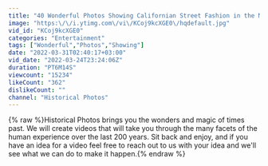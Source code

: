 ```yaml
---
title: "40 Wonderful Photos Showing Californian Street Fashion in the Mid 1970s"
image: "https:\/\/i.ytimg.com\/vi\/KCoj9kcXGE0\/hqdefault.jpg"
vid_id: "KCoj9kcXGE0"
categories: "Entertainment"
tags: ["Wonderful","Photos","Showing"]
date: "2022-03-31T02:40:17+03:00"
vid_date: "2022-03-24T23:24:06Z"
duration: "PT6M14S"
viewcount: "15234"
likeCount: "362"
dislikeCount: ""
channel: "Historical Photos"
---
```

{% raw %}Historical Photos brings you the wonders and magic of times past. We will create videos that will take you through the many facets of the human experience over the last 200 years. Sit back and enjoy, and if you have an idea for a video feel free to reach out to us with your idea and we'll see what we can do to make it happen.{% endraw %}
